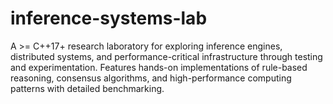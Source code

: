 # inference-systems-lab
A >= C++17+ research laboratory for exploring inference engines, distributed systems, and performance-critical infrastructure through testing and experimentation. Features hands-on implementations of rule-based reasoning, consensus algorithms, and high-performance computing patterns with detailed benchmarking.
